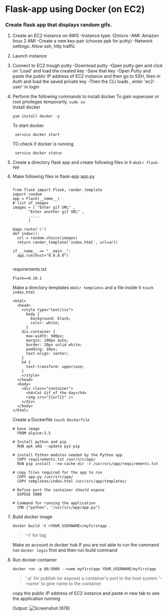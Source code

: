 # Flask-app using Docker (on EC2)
### Create flask app that displays random gifs.
1. Create an EC2 instance on AWS
	 -Instance type: t2micro
	 -AMI: Amazon linux 2 AMI
	 -Create a new key-pair (choose ppk for putty)
	 -Network settings: Allow ssh, http traffic
2. Launch instance 
 
3. Connect to EC2 trough putty
	-Download putty 
	-Open putty gen and click on 'Load' and load the created key
	-Save that key 
	-Open Putty and paste the public IP address of EC2 instance and then go to SSH, then in Auth and load the saved private key
	-Then the CLI loads , enter 'ec2-user' in login
	
4. Perform the following commands to install docker 
  To gain superuser or root privileges temporarily. `sudo su` <br>
  	Install docker<br>
	  ````
 	  yum install docker -y
   ````
   To start docker 
   ````
    service docker start
   ````
   TO check if docker is running
   ````
    service docker status
   ````
		
6. Create a directory flask app and create following files in it
		````mkdir flask-app````
		
7. Make following files in flask-app
    app.py

    ````

    from flask import Flask, render_template
    import random
    app = Flask(__name__)
    # list of images
    images = [ "Enter gif URL" , 
           "Enter another gif URL" ,
           .....
           ]

    @app.route('/')
    def index():
      url = random.choice(images)
      return render_template('index.html', url=url)

    if __name__ == "__main__":
      app.run(host="0.0.0.0")
  

    ````
    requirements.txt
  
    ````
    Flask==0.10.1
    ````
    Make a directory templates `mkdir templates` and a file inside it `touch index.html`
  
    ````
    <html>
      <head>
        <style type="text/css">
          body {
            background: black;
            color: white;
          }
        div.container {
          max-width: 500px;
          margin: 100px auto;
          border: 20px solid white;
          padding: 10px;
          text-align: center;
        }
        h4 {
          text-transform: uppercase;
        }
        </style>
      </head>
      <body>
        <div class="container">
          <h4>Cat Gif of the day</h4>
          <img src="{{url}}" />
        </div>
      </body>
    </html>
    ````
    Create a Dockerfile `touch Dockerfile`
    
    ````
    # base image
      FROM alpine:3.5

    # Install python and pip
      RUN apk add --update py2-pip

    # install Python modules needed by the Python app
      COPY requirements.txt /usr/src/app/
      RUN pip install --no-cache-dir -r /usr/src/app/requirements.txt

    # copy files required for the app to run
      COPY app.py /usr/src/app/
      COPY templates/index.html /usr/src/app/templates/

    # Define port the container should expose
      EXPOSE 5000

    # Command for running the application
      CMD ["python", "/usr/src/app/app.py"]
    ````
7. Build docker image
    ````
    docker build -t <YOUR_USERNAME>/myfirstapp .
    ````
    >'-t' for tag
    
    Make an account in docker hub
    If you are not able to run the command run `docker login` first and then run build command

8. Run docker container
    ````
    docker run -p 80:5000 --name myfirstapp YOUR_USERNAME/myfirstapp
    ````
    >'-p' for publish (or expose) a container's port to the host system
    >'--name' to give name to the container
    
    copy the public IP address of EC2 instance and paste in new tab to see the application running

   Output:
   ![Screenshot (978)](https://github.com/KavyaBhalodia/Docker/assets/87963890/9d0018e2-047d-4007-88ee-9e557dd8d351)
